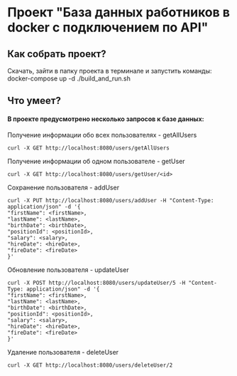 # Проект "База данных работников в docker с подключением по API"

## Как собрать проект?

Скачать, зайти в папку проекта в терминале и запустить команды:
docker-compose up -d
./build_and_run.sh 

## Что умеет?

#### В проекте предусмотрено несколько запросов к базе данных:

Получение информации обо всех пользователях - getAllUsers

    curl -X GET http://localhost:8080/users/getAllUsers

Получение информации об одном пользователе - getUser

    curl -X GET http://localhost:8080/users/getUser/<id>
Сохранение пользователя - addUser

    curl -X PUT http://localhost:8080/users/addUser -H "Content-Type: application/json" -d '{
    "firstName": <firstName>,
    "lastName": <lastName>,
    "birthDate": <birthDate>,
    "positionId": <positionId>,
    "salary": <salary>,
    "hireDate": <hireDate>,
    "fireDate": <fireDate>
    }'

Обновление пользователя - updateUser

    curl -X POST http://localhost:8080/users/updateUser/5 -H "Content-Type: application/json" -d '{
    "firstName": <firstName>,
    "lastName": <lastName>,
    "birthDate": <birthDate>,
    "positionId": <positionId>,
    "salary": <salary>,
    "hireDate": <hireDate>,
    "fireDate": <fireDate>
    }'

Удаление пользователя - deleteUser

    curl -X GET http://localhost:8080/users/deleteUser/2
